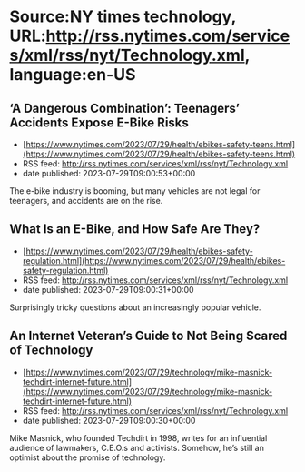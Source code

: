 # Source:NY times technology, URL:http://rss.nytimes.com/services/xml/rss/nyt/Technology.xml, language:en-US

## ‘A Dangerous Combination’: Teenagers’ Accidents Expose E-Bike Risks
 - [https://www.nytimes.com/2023/07/29/health/ebikes-safety-teens.html](https://www.nytimes.com/2023/07/29/health/ebikes-safety-teens.html)
 - RSS feed: http://rss.nytimes.com/services/xml/rss/nyt/Technology.xml
 - date published: 2023-07-29T09:00:53+00:00

The e-bike industry is booming, but many vehicles are not legal for teenagers, and accidents are on the rise.

## What Is an E-Bike, and How Safe Are They?
 - [https://www.nytimes.com/2023/07/29/health/ebikes-safety-regulation.html](https://www.nytimes.com/2023/07/29/health/ebikes-safety-regulation.html)
 - RSS feed: http://rss.nytimes.com/services/xml/rss/nyt/Technology.xml
 - date published: 2023-07-29T09:00:31+00:00

Surprisingly tricky questions about an increasingly popular vehicle.

## An Internet Veteran’s Guide to Not Being Scared of Technology
 - [https://www.nytimes.com/2023/07/29/technology/mike-masnick-techdirt-internet-future.html](https://www.nytimes.com/2023/07/29/technology/mike-masnick-techdirt-internet-future.html)
 - RSS feed: http://rss.nytimes.com/services/xml/rss/nyt/Technology.xml
 - date published: 2023-07-29T09:00:30+00:00

Mike Masnick, who founded Techdirt in 1998, writes for an influential audience of lawmakers, C.E.O.s and activists. Somehow, he’s still an optimist about the promise of technology.

